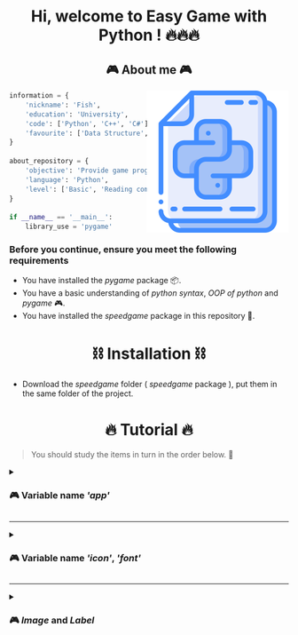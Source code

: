 <h1 align="center">Hi, welcome to Easy Game with Python ! 🔥🔥🔥</h1>

<h2 align="center">🎮 About me 🎮</h2>
<img align="right" src="Image/icon.png">

```python
information = {
	'nickname': 'Fish',
	'education': 'University',
	'code': ['Python', 'C++', 'C#'],
	'favourite': ['Data Structure', 'Code game', 'Configuration']
}

about_repository = {
	'objective': 'Provide game programming library',
	'language': 'Python',
	'level': ['Basic', 'Reading comprehension', 'Apply']
}

if __name__ == '__main__':
	library_use = 'pygame'
```

### Before you continue, ensure you meet the following requirements
* You have installed the *pygame* package 📦.
* You have a basic understanding of *python syntax*, *OOP of python* and *pygame* 🎮.
* You have installed the *speedgame* package in this repository 🎲.

## <h1 align="center">⛓️ Installation ⛓️</h1>

- Download the *speedgame* folder ( *speedgame* package ), put them in the same folder of the project.

## <h1 align="center">🔥 Tutorial 🔥</h1>

> You should study the items in turn in the order below. 🥇

<details>
<summary><h3>🎮 Variable name <i>'app'</i></h3></summary>
<br>
Well, you will learn it !
</details>

---
<details>
<summary><h3>🎮 Variable name <i>'icon'</i>, <i>'font'</i></h3></summary>
<br>
Well, you will learn it !
</details>

---
<details>
<summary><h3>🎮 <i>Image</i> and <i>Label</i></h3></summary>
<br>
Well, you will learn it !
</details>
